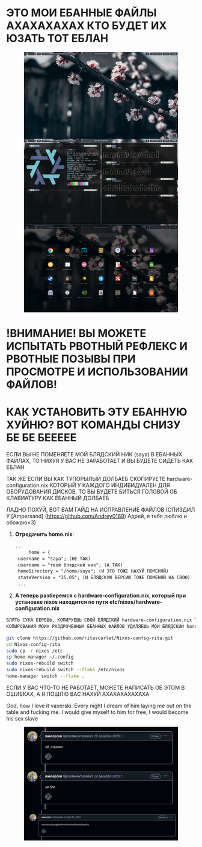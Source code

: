 # ЭТО МОИ ЕБАННЫЕ ФАЙЛЫ АХАХАХАХАХ КТО БУДЕТ ИХ ЮЗАТЬ ТОТ ЕБЛАН 

<p align="middle">
  <img src="https://github.com/ritascarlet/Nixos-config-rita/blob/main/1.png" width="410" align="middle"/>
  <img src="https://github.com/ritascarlet/Nixos-config-rita/blob/main/2.png" width="410" align="middle"/>
  <img src="https://github.com/ritascarlet/Nixos-config-rita/blob/main/3.png" width="410" align="middle"/>
</p>

# !ВНИМАНИЕ! ВЫ МОЖЕТЕ ИСПЫТАТЬ РВОТНЫЙ РЕФЛЕКС И РВОТНЫЕ ПОЗЫВЫ ПРИ ПРОСМОТРЕ И ИСПОЛЬЗОВАНИИ ФАЙЛОВ!

# КАК УСТАНОВИТЬ ЭТУ ЕБАННУЮ ХУЙНЮ? ВОТ КОМАНДЫ СНИЗУ БЕ БЕ БЕЕЕЕЕ 
ЕСЛИ ВЫ НЕ ПОМЕНЯЕТЕ МОЙ БЛЯДСКИЙ НИК (saya) В ЕБАННЫХ ФАЙЛАХ, ТО НИХУЯ У ВАС НЕ ЗАРАБОТАЕТ И ВЫ БУДЕТЕ СИДЕТЬ
КАК ЕБЛАН 

ТАК ЖЕ ЕСЛИ ВЫ КАК ТУПОРЫЛЫЙ ДОЛБАЕБ СКОПИРУЕТЕ hardware-configuration.nix КОТОРЫЙ У КАЖДОГО ИНДИВИДУАЛЕН ДЛЯ 
ОБОРУДОВАНИЯ ДИСКОВ, ТО ВЫ БУДЕТЕ БИТЬСЯ ГОЛОВОЙ ОБ КЛАВИАТУРУ КАК ЕБАННЫЙ ДОЛБАЕБ

ЛАДНО ПОХУЙ, ВОТ ВАМ ГАЙД НА ИСПРАВЛЕНИЕ ФАЙЛОВ (СПИЗДИЛ У [Ampersand] (https://github.com/Andrey0189) Адрей, я тебя люблю и обожаю<3)

1. **Отредачить home.nix**:

   ```diff
   ...
   		home = {
   	username = "saya"; (НЕ ТАК)
 	username = "твой блядский ник"; (А ТАК)
	homeDirectory = "/home/saya"; (И ЭТО ТОЖЕ НАХУЙ ПОМЕНЯЙ)
	stateVersion = "25.05"; (И БЛЯДСКУЮ ВЕРСИЮ ТОЖЕ ПОМЕНЯЙ НА СВОЮ)
    ...
    ```
2. **А теперь разберемся с hardware-configuration.nix, который при установке nixos находится по пути etc/nixos/hardware-configuration.nix**

```bash
БЛЯТЬ СУКА БЕРЕШЬ, КОПИРУЕШЬ СВОЙ БЛЯДСКИЙ hardware-configuration.nix ТУДА ГДЕ ЕГО НИКТО НЕ УДАЛИТ, А ПОСЛЕ
КОПИРОВАНИЯ МОИХ РАЗДРОЧЕННЫХ ЕБАННЫХ ФАЙЛОВ УДАЛЯЕШЬ МОЙ БЛЯДСКИЙ hardware-configuration.nix, И ЗАКИДЫВАЕШЬ СВОЙ   

```


```bash
git clone https://github.com/ritascarlet/Nixos-config-rita.git
cd Nixos-config-rita
sudo cp -r nixos /etc
cp home-manager ~/.config
sudo nixos-rebuild switch
sudo nixos-rebuild switch --flake /etc/nixos
home-manager switch --flake .
```
ЕСЛИ У ВАС ЧТО-ТО НЕ РАБОТАЕТ, МОЖЕТЕ НАПИСАТЬ ОБ ЭТОМ В ОШИБКАХ, А Я ПОШЛЮ ВАС НАХУЙ АХАХАХАХАХАХА


God, how I love it vaxerski. Every night I dream of him laying me out on the table and fucking me. I would give myself to him for free, I would become his sex slave
<p align="middle">
  <img src="https://github.com/ritascarlet/Nixos-config-rita/blob/main/home-manager/hypr/4.jpg" width="410" align="middle"/>
  <img src="https://github.com/ritascarlet/Nixos-config-rita/blob/main/home-manager/hypr/5.png" width="410" align="middle"/>
</p>
